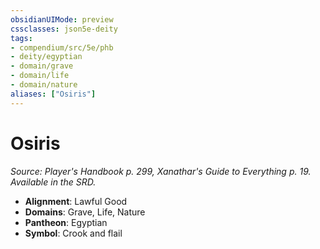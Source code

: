 ```yaml
---
obsidianUIMode: preview
cssclasses: json5e-deity
tags:
- compendium/src/5e/phb
- deity/egyptian
- domain/grave
- domain/life
- domain/nature
aliases: ["Osiris"]
---
```

# Osiris
*Source: Player's Handbook p. 299, Xanathar's Guide to Everything p. 19. Available in the SRD.* 

- **Alignment**: Lawful Good
- **Domains**: Grave, Life, Nature
- **Pantheon**: Egyptian
- **Symbol**: Crook and flail